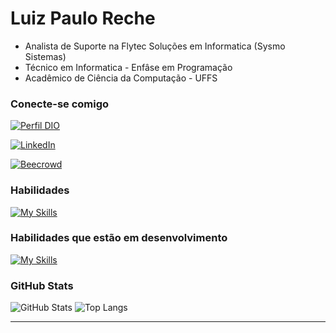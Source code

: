 
# Luiz Paulo Reche
* Analista de Suporte na Flytec Soluções em Informatica (Sysmo Sistemas)
* Técnico em Informatica - Enfâse em Programação
* Acadêmico de Ciência da Computação - UFFS
### Conecte-se comigo

[![Perfil DIO](https://img.shields.io/badge/-Digital%20innovation%20One-0067b8?style=for-the-badge)](https://www.dio.me/users/paulorecheme)

[![LinkedIn](https://img.shields.io/badge/-LinkedIn-0067b8?style=for-the-badge&logo=linkedin&logoColor=9999)](https://www.linkedin.com/in/luiz-paulo-r-146b1b102/) 

[![Beecrowd](https://img.shields.io/badge/-Beecrowd-9b59b6?style=for-the-badge)](https://www.beecrowd.com.br/judge/pt/profile/47730)
 

### Habilidades 
[![My Skills](https://skillicons.dev/icons?i=html,css,postgres,bootstrap,c,cpp,java,git,github&perline=5&theme=light)](https://skillicons.dev)

### Habilidades que estão em desenvolvimento
[![My Skills](https://skillicons.dev/icons?i=angular,js,spring,&perline=5&theme=light)](https://skillicons.dev)
### GitHub Stats
![GitHub Stats](https://github-readme-stats.vercel.app/api?username=SEUUSERNAME&theme=transparent&bg_color=000&border_color=30A3DC&show_icons=true&icon_color=30A3DC&title_color=E94D5F&text_color=FFF)
![Top Langs](https://github-readme-stats-git-masterrstaa-rickstaa.vercel.app/api/top-langs/?username=SEUUSERNAME&layout=compact&bg_color=000&border_color=30A3DC&title_color=E94D5F&text_color=FFF)

---
